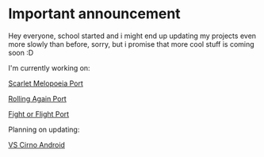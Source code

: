 # Important announcement
Hey everyone, school started and i might end up updating my projects even more slowly than before, sorry, but i promise that more cool stuff is coming soon :D


I'm currently working on:

[Scarlet Melopoeia Port](https://github.com/SanicBTW/Scarlet-Melopoeia-Port)

[Rolling Again Port](https://github.com/SanicBTW/Rolling-Again-Port)

[Fight or Flight Port](https://github.com/SanicBTW/Fight-or-Flight-Port)

Planning on updating:

[VS Cirno Android](https://github.com/SanicBTW/VS-Cirno-Android)
